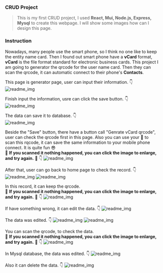 ### CRUD Project
> This is my first CRUD project, I used **React, Mui, Node.js, Express, Mysql** to create this webpage. I will show some images how can I design this page.

### Instruction
Nowadays, many people use the smart phone, so I think no one like to keep the entity name card. Then I found out smart phone have a **vCard** format, **vCard** is the file format standard for electronic business cards. This project I am going to generator the qrcode for the user name card. Then they can scan the qrcode, it can automatic connect to their phone's **Contacts**.

This page is generator page, user can input their information. :point_down:
![readme_img](images/readMe1.png)  


Finish input the information, usre can click the save button. :point_down:
![readme_img](images/readMe2.png) 

The data can save it to database. :point_down:  
![readme_img](images/readMe3.png) 

Beside the "Save" button, there have a button call "Genrate vCard qrcode", user can check the qrcode first in this page. Also you can use your :iphone: to scan this rqcode, it can save the same information to your mobile phone connect. It is quite fun :sunglasses:  
:bell: **If you scanned it nothing happened, you can click the image to enlarge, and try again.** :bell: :point_down:
![readme_img](images/readMe4.png) 

After that, user can go back to home page to check the record. :point_down:
![readme_img](images/readMe5.png) 
![readme_img](images/readMe6.png) 

In this record, it can keep the qrcode.  
:bell: **If you scanned it nothing happened, you can click the image to enlarge, and try again.** :bell: :point_down:
![readme_img](images/readMe7.png) 

If have something wrong, it can edit the data. :point_down:
![readme_img](images/readMe8.png) 

The data was edited. :point_down:
![readme_img](images/readMe9.png) 
![readme_img](images/readMe10.png) 

You can scan the qrcode, to check the data.  
:bell: **If you scanned it nothing happened, you can click the image to enlarge, and try again.** :bell: :point_down:
![readme_img](images/readMe11.png) 

In Mysql database, the data was edited. :point_down:
![readme_img](images/readMe12.png) 

Also it can delete the data. :point_down:
![readme_img](images/readMe13.png)